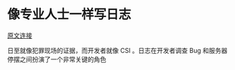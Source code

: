 # 像专业人士一样写日志 

[原文连接](https://itnext.io/logging-like-a-pro-8cc6ad09e415)

日至就像犯罪现场的证据，而开发者就像 CSI 。日志在开发者调查 Bug 和服务器停摆之间扮演了一个非常关键的角色